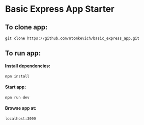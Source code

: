 # Basic Express App Starter

## To clone app:
`
git clone https://github.com/ntomkevich/basic_express_app.git
`

## To run app:
#### Install dependencies:

`
npm install
`

#### Start app:

`
npm run dev
`

#### Browse app at:

`
localhost:3000
`